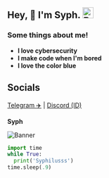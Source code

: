 ## Hey, 👋 I'm Syph. <img src="https://cdn.discordapp.com/attachments/1135539699826561067/1135539743321489499/IMG_7999.jpg" width=25 height=25 alt="Banner">

### Some things about me!
- __I love cybersecurity__
- __I make code when I'm bored__
- __I love the color blue__

## Socials
[Telegram ✈️](https://pastebin.com/raw/h3FwWcx7) |
[Discord (ID)](https://pastebin.com/raw/nKzxtFX2)


__Syph__

<img src="https://i.giphy.com/media/WtaLybco6QwthfsJBS/giphy.webp" alt="Banner"> 

```python
import time
while True:
  print('Syphilusss')
time.sleep(.9)
```
